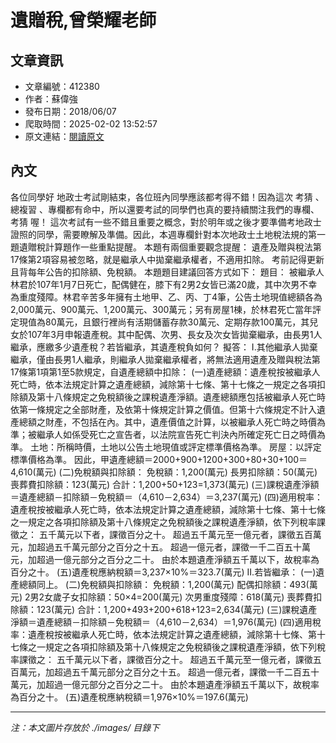 # 遺贈稅,曾榮耀老師

## 文章資訊
- 文章編號：412380
- 作者：蘇偉強
- 發布日期：2018/06/07
- 爬取時間：2025-02-02 13:52:57
- 原文連結：[閱讀原文](https://real-estate.get.com.tw/Columns/detail.aspx?no=412380)

## 內文
各位同學好
地政士考試剛結束，各位班內同學應該都考得不錯！因為這次
考猜
、
總複習
、專欄都有命中，所以還要考試的同學們也真的要持續關注我們的專欄、
考猜
喔！
這次考試有一些不錯且重要之概念，對於明年或之後才要準備考地政士證照的同學，需要瞭解及準備。因此，本週專欄針對本次地政士土地稅法規的第一題遺贈稅計算題作一些重點提醒。
本題有兩個重要觀念提醒：
遺產及贈與稅法第17條第2項容易被忽略，就是繼承人中拋棄繼承權者，不適用扣除。
考前記得更新且背每年公告的扣除額、免稅額。
本題題目建議回答方式如下：
題目：
被繼承人林君於107年1月7日死亡，配偶健在，膝下有2男2女皆已滿20歲，其中次男不幸為重度殘障。林君辛苦多年擁有土地甲、乙、丙、丁4筆，公告土地現值總額各為2,000萬元、900萬元、1,200萬元、300萬元；另有房屋1棟，於林君死亡當年評定現值為80萬元，且銀行裡尚有活期儲蓄存款30萬元、定期存款100萬元，其兒女於107年3月申報遺產稅。其中配偶、次男、長女及次女皆拋棄繼承，由長男1人繼承，應繳多少遺產稅？若皆繼承，其遺產稅負如何？
擬答：
I.其他繼承人拋棄繼承，僅由長男1人繼承，則繼承人拋棄繼承權者，將無法適用遺產及贈與稅法第17條第1項第1至5款規定，自遺產總額中扣除：
(一)遺產總額：遺產稅按被繼承人死亡時，依本法規定計算之遺產總額，減除第十七條、第十七條之一規定之各項扣除額及第十八條規定之免稅額後之課稅遺產淨額。遺產總額應包括被繼承人死亡時依第一條規定之全部財產，及依第十條規定計算之價值。但第十六條規定不計入遺產總額之財產，不包括在內。其中，遺產價值之計算，以被繼承人死亡時之時價為準；被繼承人如係受死亡之宣告者，以法院宣告死亡判決內所確定死亡日之時價為準。
土地：所稱時價，土地以公告土地現值或評定標準價格為準。
房屋：以評定標準價格為準。
因此，甲遺產總額＝2000+900+1200+300+80+30+100＝4,610(萬元)
(二)免稅額與扣除額：
免稅額：1,200(萬元)
長男扣除額：50(萬元)
喪葬費扣除額：123(萬元)
合計：1,200+50+123=1,373(萬元)
(三)課稅遺產淨額＝遺產總額－扣除額－免稅額＝（4,610－2,634）＝3,237(萬元)
(四)適用稅率：遺產稅按被繼承人死亡時，依本法規定計算之遺產總額，減除第十七條、第十七條之一規定之各項扣除額及第十八條規定之免稅額後之課稅遺產淨額，依下列稅率課徵之：
五千萬元以下者，課徵百分之十。
超過五千萬元至一億元者，課徵五百萬元，加超過五千萬元部分之百分之十五。
超過一億元者，課徵一千二百五十萬元，加超過一億元部分之百分之二十。
由於本題遺產淨額五千萬以下，故稅率為百分之十。
(五)遺產稅應納稅額＝3,237×10%＝323.7(萬元)
II.若皆繼承：
(一)遺產總額同上。
(二)免稅額與扣除額：
免稅額：1,200(萬元)
配偶扣除額：493(萬元)
2男2女歲子女扣除額：50×4=200(萬元)
次男重度殘障：618(萬元)
喪葬費扣除額：123(萬元)
合計：1,200+493+200+618+123=2,634(萬元)
(三)課稅遺產淨額＝遺產總額－扣除額－免稅額＝（4,610－2,634）＝1,976(萬元)
(四)適用稅率：遺產稅按被繼承人死亡時，依本法規定計算之遺產總額，減除第十七條、第十七條之一規定之各項扣除額及第十八條規定之免稅額後之課稅遺產淨額，依下列稅率課徵之：
五千萬元以下者，課徵百分之十。
超過五千萬元至一億元者，課徵五百萬元，加超過五千萬元部分之百分之十五。
超過一億元者，課徵一千二百五十萬元，加超過一億元部分之百分之二十。
由於本題遺產淨額五千萬以下，故稅率為百分之十。
(五)遺產稅應納稅額＝1,976×10%＝197.6(萬元)

---
*注：本文圖片存放於 ./images/ 目錄下*
